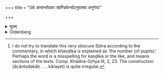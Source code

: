 +++
title = "08 आचान्तोदकाः खाण्डिकेभ्योऽनुवाक्या अनुगेयाः"

+++

<details><summary>मूलम्</summary>

आचान्तोदकाः खाण्डिकेभ्योऽनुवाक्या अनुगेयाः कारयेत् ८
</details>

<details><summary>Oldenberg</summary>

8. [^5]  After they have sipped water, (the teacher) should cause them to repeat the first (?) verses, and to sing the first (?) Sāmans, of the different sections (?).


[^5]:  I do not try to translate this very obscure Sūtra according to the commentary, in which khāṇḍika is explained as 'the number (of pupils).' Perhaps the word is a misspelling for kaṇḍikā or the like, and means sections of the texts. Comp. Khādira-Gṛhya III, 2, 23. The construction (ācāntodakāḥ . . . kārayet) is quite irregular.
</details>
